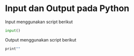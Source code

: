 # Input dan Output pada Python

Input menggunakan script berikut
```python
input()
```

Output menggunakan script berikut
```python
print""
```
